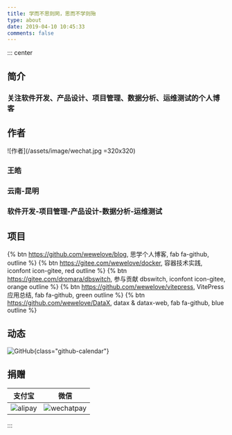 ```yaml
---
title: 学而不思则罔，思而不学则殆
type: about
date: 2019-04-10 10:45:33
comments: false
---
```


::: center

## 简介

### 关注软件开发、产品设计、项目管理、数据分析、运维测试的个人博客

## 作者

![作者](/assets/image/wechat.jpg =320x320)

### 王皓

### 云南-昆明

### 软件开发-项目管理-产品设计-数据分析-运维测试

## 项目

{% btn https://github.com/wewelove/blog, 思学个人博客, fab fa-github, outline %}
{% btn https://gitee.com/wewelove/docker, 容器技术实践, iconfont icon-gitee, red outline %}
{% btn https://gitee.com/dromara/dbswitch, 参与贡献 dbswitch, iconfont icon-gitee, orange outline %}
{% btn https://github.com/wewelove/vitepress, VitePress 应用总结, fab fa-github, green outline %}
{% btn https://github.com/wewelove/DataX, datax & datax-web, fab fa-github, blue outline %}

## 动态

![GitHub](https://ghchart.rshah.org/wewelove){class="github-calendar"}

## 捐赠

| 支付宝 | 微信 |
| --- | --- |
| ![alipay](/assets/image/alipay.jpg) | ![wechatpay](/assets/image/wechatpay.png) |

:::
